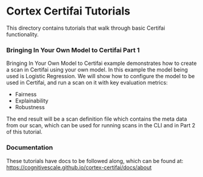 # Cortex Certifai Tutorials 
This directory contains tutorials that walk through basic Certifai functionality.

### Bringing In Your Own Model to Certifai Part 1

 Bringing In Your Own Model to Certifai example demonstrates how to create a scan in Certifai using your own model. In this example the model being used is Logistic Regression. We will show how to configure the model to be used in Certifai, and run a scan on it with key evaluation metrics:

 * Fairness
 * Explainability
 * Robustness

The end result will be a scan definition file which contains the meta data from our scan, which can be used for running scans in the CLI and in Part 2 of this tutorial.

### Documentation 
These tutorials have docs to be followed along, which can be found at: https://cognitivescale.github.io/cortex-certifai/docs/about


